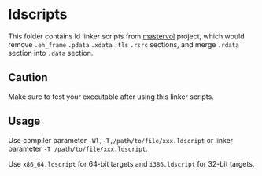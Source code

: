 # ldscripts
This folder contains ld linker scripts from [mastervol](https://github.com/myfreeer/mastervol) project,
which would remove `.eh_frame` `.pdata` `.xdata` `.tls` `.rsrc` sections,
and merge `.rdata` section into `.data` section.

## Caution
Make sure to test your executable after using this linker scripts.

## Usage
Use compiler parameter `-Wl,-T,/path/to/file/xxx.ldscript` or linker parameter `-T /path/to/file/xxx.ldscript`.

Use `x86_64.ldscript` for 64-bit targets and `i386.ldscript` for 32-bit targets.

